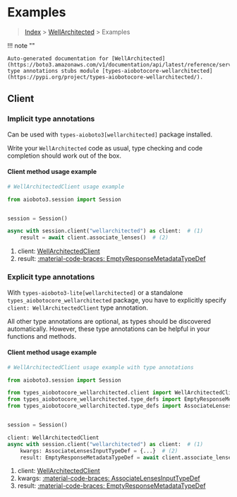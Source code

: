 # Examples

> [Index](../README.md) > [WellArchitected](./README.md) > Examples

!!! note ""

    Auto-generated documentation for [WellArchitected](https://boto3.amazonaws.com/v1/documentation/api/latest/reference/services/wellarchitected.html#wellarchitected)
    type annotations stubs module [types-aiobotocore-wellarchitected](https://pypi.org/project/types-aiobotocore-wellarchitected/).

## Client

### Implicit type annotations

Can be used with `types-aioboto3[wellarchitected]` package installed.

Write your `WellArchitected` code as usual,
type checking and code completion should work out of the box.



#### Client method usage example

```python
# WellArchitectedClient usage example

from aioboto3.session import Session


session = Session()

async with session.client("wellarchitected") as client:  # (1)
    result = await client.associate_lenses()  # (2)
```

1. client: [WellArchitectedClient](./client.md)
2. result: [:material-code-braces: EmptyResponseMetadataTypeDef](./type_defs.md#emptyresponsemetadatatypedef)






### Explicit type annotations

With `types-aioboto3-lite[wellarchitected]`
or a standalone `types_aiobotocore_wellarchitected` package, you have to explicitly specify
`client: WellArchitectedClient` type annotation.

All other type annotations are optional, as types should be discovered automatically.
However, these type annotations can be helpful in your functions and methods.


#### Client method usage example

```python
# WellArchitectedClient usage example with type annotations

from aioboto3.session import Session

from types_aiobotocore_wellarchitected.client import WellArchitectedClient
from types_aiobotocore_wellarchitected.type_defs import EmptyResponseMetadataTypeDef
from types_aiobotocore_wellarchitected.type_defs import AssociateLensesInputTypeDef


session = Session()

client: WellArchitectedClient
async with session.client("wellarchitected") as client:  # (1)
    kwargs: AssociateLensesInputTypeDef = {...}  # (2)
    result: EmptyResponseMetadataTypeDef = await client.associate_lenses(**kwargs)  # (3)
```

1. client: [WellArchitectedClient](./client.md)
2. kwargs: [:material-code-braces: AssociateLensesInputTypeDef](./type_defs.md#associatelensesinputtypedef)
3. result: [:material-code-braces: EmptyResponseMetadataTypeDef](./type_defs.md#emptyresponsemetadatatypedef)






